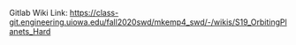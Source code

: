 Gitlab Wiki Link: https://class-git.engineering.uiowa.edu/fall2020swd/mkemp4_swd/-/wikis/S19_OrbitingPlanets_Hard

